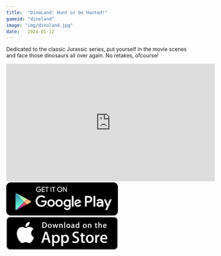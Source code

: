```yaml
---
title:  "DinoLand: Hunt or be Hunted!"
gameid: "dinoland"
image: "img/dinoland.jpg"
date:   2024-01-12
---
```


Dedicated to the classic Jurassic series, put yourself in the movie scenes and face those dinosaurs all over again. No retakes, ofcourse!

<div class="video-container">
    <iframe width="560" height="315" src="https://www.youtube.com/embed/5wWDpOUWN8g" frameborder="0"
            allow="autoplay; encrypted-media" allowfullscreen></iframe>
</div>
<div class="download-buttons">
    <a target="_blank"
       href="https://play.google.com/store/apps/details?id=com.rGyani.DinoLand2">
        <img class="link" src="img/ui/playstore.png"></a>
    <a  target="_blank"
       href="https://itunes.apple.com/us/app/dinoland-hunt-or-be-hunted/id1335310792">
        <img class="link" src="img/ui/appstore.png"></a>
</div>
